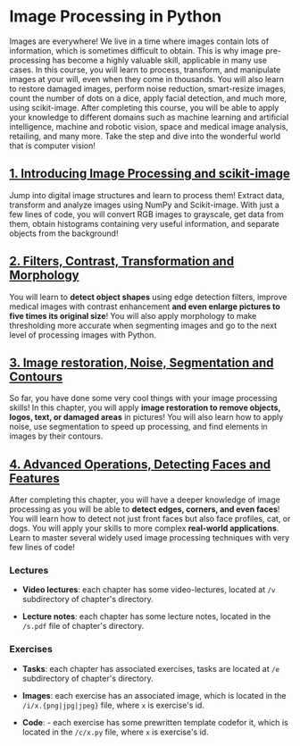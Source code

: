 # Image Processing in Python

Images are everywhere! We live in a time where images contain lots of information, which is sometimes difficult to obtain. This is why image pre-processing has become a highly valuable skill, applicable in many use cases. In this course, you will learn to process, transform, and manipulate images at your will, even when they come in thousands. You will also learn to restore damaged images, perform noise reduction, smart-resize images, count the number of dots on a dice, apply facial detection, and much more, using scikit-image. After completing this course, you will be able to apply your knowledge to different domains such as machine learning and artificial intelligence, machine and robotic vision, space and medical image analysis, retailing, and many more. Take the step and dive into the wonderful world that is computer vision!

## [1. Introducing Image Processing and scikit-image](1/README.md)

Jump into digital image structures and learn to process them! Extract data, transform and analyze images using NumPy and Scikit-image. With just a few lines of code, you will convert RGB images to grayscale, get data from them, obtain histograms containing very useful information, and separate objects from the background!

## [2. Filters, Contrast, Transformation and Morphology](2/README.md)

You will learn to **detect object shapes** using edge detection filters, improve medical images with contrast enhancement **and even enlarge pictures to five times its original size**! You will also apply morphology to make thresholding more accurate when segmenting images and go to the next level of processing images with Python.

## [3. Image restoration, Noise, Segmentation and Contours](3/README.md)

So far, you have done some very cool things with your image processing skills! In this chapter, you will apply **image restoration to remove objects, logos, text, or damaged areas** in pictures! You will also learn how to apply noise, use segmentation to speed up processing, and find elements in images by their contours.

## [4. Advanced Operations, Detecting Faces and Features](4/README.md)

After completing this chapter, you will have a deeper knowledge of image processing as you will be able to **detect edges, corners, and even faces**! You will learn how to detect not just front faces but also face profiles, cat, or dogs. You will apply your skills to more complex **real-world applications**. Learn to master several widely used image processing techniques with very few lines of code!

### Lectures

- **Video lectures**: each chapter has some video-lectures, located at `/v` subdirectory of chapter's directory.

- **Lecture notes**: each chapter has some lecture notes, located in the `/s.pdf` file of chapter's directory.

### Exercises

- **Tasks**: each chapter has associated exercises, tasks are located at `/e` subdirectory of chapter's directory.

- **Images**: each exercise has an associated image, which is located in the `/i/x.{png|jpg|jpeg}` file, where `x` is exercise's id.

- **Code**: - each exercise has some prewritten template codefor it, which is located in the `/c/x.py` file, where `x` is exercise's id.
